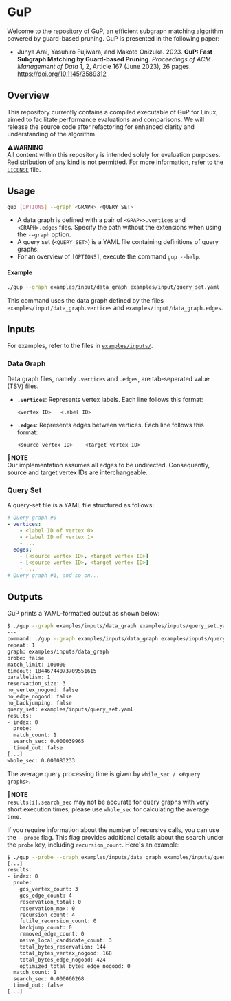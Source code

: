 GuP
===

Welcome to the repository of GuP, an efficient subgraph matching algorithm powered by guard-based pruning.
GuP is presented in the following paper:

- Junya Arai, Yasuhiro Fujiwara, and Makoto Onizuka. 2023. **GuP: Fast Subgraph Matching by Guard-based Pruning**. *Proceedings of ACM Management of Data* 1, 2, Article 167 (June 2023), 26 pages. https://doi.org/10.1145/3589312

Overview
--------

This repository currently contains a compiled executable of GuP for Linux, aimed to facilitate performance evaluations and comparisons. We will release the source code after refactoring for enhanced clarity and understanding of the algorithm.

:warning:**WARNING**  
All content within this repository is intended solely for evaluation purposes. Redistribution of any kind is not permitted. For more information, refer to the [`LICENSE`](./LICENSE) file.

Usage
-----

```bash
gup [OPTIONS] --graph <GRAPH> <QUERY_SET>
```

- A data graph is defined with a pair of `<GRAPH>.vertices` and `<GRAPH>.edges` files. Specify the path without the extensions when using the `--graph` option.
- A query set (`<QUERY_SET>`) is a YAML file containing definitions of query graphs.
- For an overview of `[OPTIONS]`, execute the command `gup --help`.

#### Example

```bash
./gup --graph examples/input/data_graph examples/input/query_set.yaml
```

This command uses the data graph defined by the files `examples/input/data_graph.vertices` and `examples/input/data_graph.edges`.

## Inputs

For examples, refer to the files in [`examples/inputs/`](examples/inputs/).

### Data Graph

Data graph files, namely `.vertices` and `.edges`, are tab-separated value (TSV) files.

- **`.vertices`**: Represents vertex labels. Each line follows this format:
  ```tsv
  <vertex ID>	<label ID>
  ```
- **`.edges`**: Represents edges between vertices. Each line follows this format:
  ```tsv
  <source vertex ID>	<target vertex ID>
  ```

:memo:**NOTE**  
Our implementation assumes all edges to be undirected. Consequently, source and target vertex IDs are interchangeable.

### Query Set

A query-set file is a YAML file structured as follows:

```yaml
# Query graph #0
- vertices:
    - <label ID of vertex 0>
    - <label ID of vertex 1>
    - ...
  edges:
    - [<source vertex ID>, <target vertex ID>]
    - [<source vertex ID>, <target vertex ID>]
    - ...
# Query graph #1, and so on...
```

## Outputs

GuP prints a YAML-formatted output as shown below:

```bash
$ ./gup --graph examples/inputs/data_graph examples/inputs/query_set.yaml
---
command: ./gup --graph examples/inputs/data_graph examples/inputs/query_set.yaml
repeat: 1
graph: examples/inputs/data_graph
probe: false
match_limit: 100000
timeout: 18446744073709551615
parallelism: 1
reservation_size: 3
no_vertex_nogood: false
no_edge_nogood: false
no_backjumping: false
query_set: examples/inputs/query_set.yaml
results:
- index: 0
  probe:
  match_count: 1
  search_sec: 0.000039965
  timed_out: false
[...]
whole_sec: 0.000083233
```

The average query processing time is given by `while_sec / <#query graphs>`.

:memo:**NOTE**  
`results[i].search_sec` may not be accurate for query graphs with very short execution times; please use `whole_sec` for calculating the average time.

If you require information about the number of recursive calls, you can use the `--probe` flag. This flag provides additional details about the search under the `probe` key, including `recursion_count`. Here's an example:

```bash
$ ./gup --probe --graph examples/inputs/data_graph examples/inputs/query_set.yaml
[...]
results:
- index: 0
  probe:
    gcs_vertex_count: 3
    gcs_edge_count: 4
    reservation_total: 0
    reservation_max: 0
    recursion_count: 4
    futile_recursion_count: 0
    backjump_count: 0
    removed_edge_count: 0
    naive_local_candidate_count: 3
    total_bytes_reservation: 144
    total_bytes_vertex_nogood: 168
    total_bytes_edge_nogood: 424
    optimized_total_bytes_edge_nogood: 0
  match_count: 1
  search_sec: 0.000060268
  timed_out: false
[...]
```

